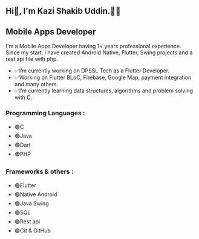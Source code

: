 ## Hi👋, I'm Kazi Shakib Uddin.👨‍💻
## **Mobile Apps Developer**
I'm a Mobile Apps Developer having 1+ years professional experience.
Since my start, I have created Android Native, Flutter, Swing projects and a rest api file with php.
- ✅I’m currently working on DPSSL Tech as a Flutter Developer.
- ✅Working on Flutter BLoC, Firebase, Google Map, payment integration and many others.
- ✅I’m currently learning data structures, algorithms and problem solving with C.

### Programming Languages :
- 🟢C
- 🟢Java
- 🟢Dart
- 🟢PHP

### Frameworks & others :
- 🟢Flutter
- 🟢Native Android
- 🟢Java Swing
- 🟢SQL
- 🟢Rest api
- 🟢Git & GitHub

